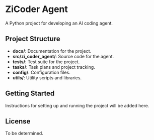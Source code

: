 # ZiCoder Agent

A Python project for developing an AI coding agent.

## Project Structure

- **docs/**: Documentation for the project.
- **src/zi_coder_agent/**: Source code for the agent.
- **tests/**: Test suite for the project.
- **tasks/**: Task plans and project tracking.
- **config/**: Configuration files.
- **utils/**: Utility scripts and libraries.

## Getting Started

Instructions for setting up and running the project will be added here.

## License

To be determined.
